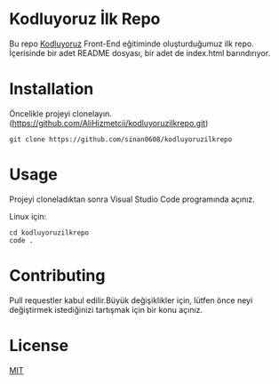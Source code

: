 # Kodluyoruz İlk Repo
Bu repo <ins>[Kodluyoruz](https://kodluyoruz.org/tr/kodluyoruz/)</ins> Front-End eğitiminde oluşturduğumuz ilk  repo. İçerisinde bir adet README dosyası, bir adet de index.html barındırıyor.

# Installation

Öncelikle projeyi clonelayın.(https://github.com/AliHizmetcii/kodluyoruzilkrepo.git)

~~~
git clone https://github.com/sinan0608/kodluyoruzilkrepo
~~~

# Usage

Projeyi cloneladıktan sonra Visual Studio Code programında açınız.

Linux için:

~~~
cd kodluyoruzilkrepo
code .
~~~

# Contributing

Pull requestler kabul edilir.Büyük değişiklikler için, lütfen önce neyi değiştirmek istediğinizi tartışmak için bir konu açınız.

# License
<ins>[MIT](https://www.mit.edu/)</ins>
